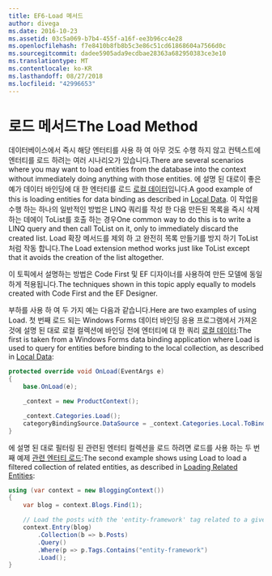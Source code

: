 ```yaml
---
title: EF6-Load 메서드
author: divega
ms.date: 2016-10-23
ms.assetid: 03c5a069-b7b4-455f-a16f-ee3b96cc4e28
ms.openlocfilehash: f7e8410b8fb8b5c3e86c51cd61868604a7566d0c
ms.sourcegitcommit: dadee5905ada9ecdbae28363a682950383ce3e10
ms.translationtype: MT
ms.contentlocale: ko-KR
ms.lasthandoff: 08/27/2018
ms.locfileid: "42996653"
---
```

# <a name="the-load-method"></a><span data-ttu-id="28210-102">로드 메서드</span><span class="sxs-lookup"><span data-stu-id="28210-102">The Load Method</span></span>
<span data-ttu-id="28210-103">데이터베이스에서 즉시 해당 엔터티를 사용 하 여 아무 것도 수행 하지 않고 컨텍스트에 엔터티를 로드 하려는 여러 시나리오가 있습니다.</span><span class="sxs-lookup"><span data-stu-id="28210-103">There are several scenarios where you may want to load entities from the database into the context without immediately doing anything with those entities.</span></span> <span data-ttu-id="28210-104">에 설명 된 대로이 좋은 예가 데이터 바인딩에 대 한 엔터티를 로드 [로컬 데이터](~/ef6/querying/local-data.md)입니다.</span><span class="sxs-lookup"><span data-stu-id="28210-104">A good example of this is loading entities for data binding as described in [Local Data](~/ef6/querying/local-data.md).</span></span> <span data-ttu-id="28210-105">이 작업을 수행 하는 하나의 일반적인 방법은 LINQ 쿼리를 작성 한 다음 만든된 목록을 즉시 삭제 하는 데에이 ToList를 호출 하는 경우</span><span class="sxs-lookup"><span data-stu-id="28210-105">One common way to do this is to write a LINQ query and then call ToList on it, only to immediately discard the created list.</span></span> <span data-ttu-id="28210-106">Load 확장 메서드를 제외 하 고 완전히 목록 만들기를 방지 하기 ToList 처럼 작동 합니다.</span><span class="sxs-lookup"><span data-stu-id="28210-106">The Load extension method works just like ToList except that it avoids the creation of the list altogether.</span></span>  

<span data-ttu-id="28210-107">이 토픽에서 설명하는 방법은 Code First 및 EF 디자이너를 사용하여 만든 모델에 동일하게 적용됩니다.</span><span class="sxs-lookup"><span data-stu-id="28210-107">The techniques shown in this topic apply equally to models created with Code First and the EF Designer.</span></span>  

<span data-ttu-id="28210-108">부하를 사용 하 여 두 가지 예는 다음과 같습니다.</span><span class="sxs-lookup"><span data-stu-id="28210-108">Here are two examples of using Load.</span></span> <span data-ttu-id="28210-109">첫 번째 로드 되는 Windows Forms 데이터 바인딩 응용 프로그램에서 가져온 것에 설명 된 대로 로컬 컬렉션에 바인딩 전에 엔터티에 대 한 쿼리 [로컬 데이터](~/ef6/querying/local-data.md):</span><span class="sxs-lookup"><span data-stu-id="28210-109">The first is taken from a Windows Forms data binding application where Load is used to query for entities before binding to the local collection, as described in [Local Data](~/ef6/querying/local-data.md):</span></span>  

``` csharp
protected override void OnLoad(EventArgs e)
{
    base.OnLoad(e);

    _context = new ProductContext();

    _context.Categories.Load();
    categoryBindingSource.DataSource = _context.Categories.Local.ToBindingList();
}
```  

<span data-ttu-id="28210-110">에 설명 된 대로 필터링 된 관련된 엔터티 컬렉션을 로드 하려면 로드를 사용 하는 두 번째 예제 [관련 엔터티 로드](~/ef6/querying/related-data.md):</span><span class="sxs-lookup"><span data-stu-id="28210-110">The second example shows using Load to load a filtered collection of related entities, as described in [Loading Related Entities](~/ef6/querying/related-data.md):</span></span>  

``` csharp
using (var context = new BloggingContext())
{
    var blog = context.Blogs.Find(1);

    // Load the posts with the 'entity-framework' tag related to a given blog
    context.Entry(blog)
        .Collection(b => b.Posts)
        .Query()
        .Where(p => p.Tags.Contains("entity-framework")
        .Load();
}
```  
